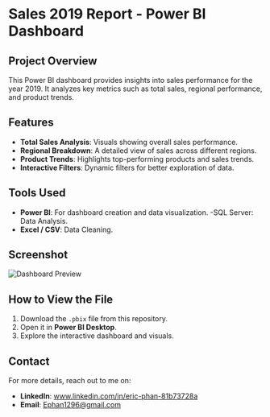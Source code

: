 # Sales 2019 Report - Power BI Dashboard

## Project Overview
This Power BI dashboard provides insights into sales performance for the year 2019. It analyzes key metrics such as total sales, regional performance, and product trends.

## Features
- **Total Sales Analysis**: Visuals showing overall sales performance.
- **Regional Breakdown**: A detailed view of sales across different regions.
- **Product Trends**: Highlights top-performing products and sales trends.
- **Interactive Filters**: Dynamic filters for better exploration of data.

## Tools Used
- **Power BI**: For dashboard creation and data visualization.
-SQL Server: Data Analysis.
- **Excel / CSV**: Data Cleaning.

## Screenshot
![Dashboard Preview](screenshots/dashboard_Preview)

## How to View the File
1. Download the `.pbix` file from this repository.
2. Open it in **Power BI Desktop**.
3. Explore the interactive dashboard and visuals.

## Contact
For more details, reach out to me on:
- **LinkedIn**: www.linkedin.com/in/eric-phan-81b73728a
- **Email**: Ephan1296@gmail.com
